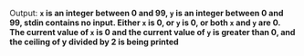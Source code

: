 Output: **`x` is an integer between 0 and 99, `y` is an integer between 0 and 99, stdin contains no input. Either `x` is 0, or `y` is 0, or both `x` and `y` are 0. The current value of `x` is 0 and the current value of `y` is greater than 0, and the ceiling of y divided by 2 is being printed**
